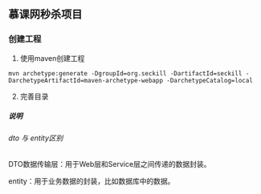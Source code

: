 ## 慕课网秒杀项目

### 创建工程
1. 使用maven创建工程
```
mvn archetype:generate -DgroupId=org.seckill -DartifactId=seckill -DarchetypeArtifactId=maven-archetype-webapp -DarchetypeCatalog=local
```
2. 完善目录


##### 说明

###### dto 与 entity区别

DTO数据传输层：用于Web层和Service层之间传递的数据封装。

entity：用于业务数据的封装，比如数据库中的数据。




